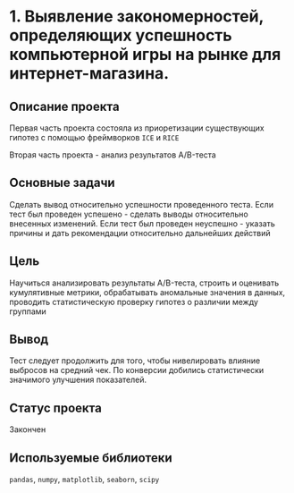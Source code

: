 # 1. Выявление закономерностей, определяющих успешность компьютерной игры на рынке для интернет-магазина.

## Описание проекта
Первая часть проекта состояла из приоретизации существующих гипотез с помощью фреймворков <code>ICE</code> и <code>RICE</code>

Вторая часть проекта - анализ результатов A/B-теста

## Основные задачи
Сделать вывод относительно успешности проведенного теста.
Если тест был проведен успешено - сделать выводы относительно внесенных изменений.
Если тест был проведен неуспешно - указать причины и дать рекомендации относительно дальнейших действий
## Цель

Научиться анализировать результаты A/B-теста, строить и оценивать кумулятивные метрики, обрабатывать аномальные значения в данных, проводить статистическую проверку гипотез о различии между группами

## Вывод

Тест следует продолжить для того, чтобы нивелировать влияние выбросов на средний чек. По конверсии добились статистически значимого улучшения показателей.

## Статус проекта

Закончен

## Используемые библиотеки

<code>pandas</code>, <code>numpy</code>, <code>matplotlib</code>, <code>seaborn</code>, <code>scipy</code>

